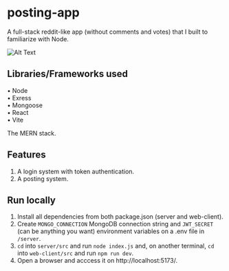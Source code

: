 # posting-app
A full-stack reddit-like app (without comments and votes) that I built to familiarize with Node.

![Alt Text](https://i.imgur.com/G5cydhg.png)

## Libraries/Frameworks used
• Node<br>
• Exress<br>
• Mongoose<br>
• React<br>
• Vite<br>

The MERN stack.

## Features
1. A login system with token authentication.
2. A posting system.

## Run locally
1. Install all dependencies from both package.json (server and web-client).
2. Create `MONGO_CONNECTION` MongoDB connection string and `JWT_SECRET` (can be anything you want) environment variables on a .env file in `/server`.
3. `cd` into `server/src` and run `node index.js` and, on another terminal, `cd` into `web-client/src` and run `npm run dev`.
4. Open a browser and acccess it on http://localhost:5173/.
